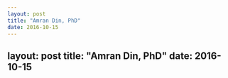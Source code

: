```yaml
---
layout: post
title: "Amran Din, PhD"
date: 2016-10-15
---
```

layout: post
title: "Amran Din, PhD"
date: 2016-10-15
---
